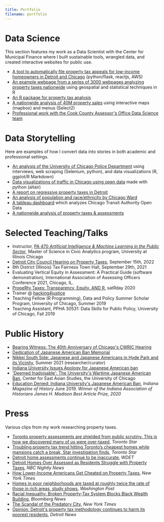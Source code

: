 ```yaml
---
title: Portfolio
filename: portfolio
---
```

<head>
    <!-- Global site tag (gtag.js) - Google Analytics -->
    <script async src="https://www.googletagmanager.com/gtag/js?id=UA-178459008-1"></script>
    <script>
    window.dataLayer = window.dataLayer || [];
    function gtag(){dataLayer.push(arguments);}
    gtag('js', new Date());
    gtag('config', 'UA-178459008-1');
    </script>
</head>

# Data Science

This section features my work as a Data Scientist with the Center for Municipal Finance where I built sustainable tools, wrangled data, and created interactive websites for public use.

- [A tool to automatically file property tax appeals for low-income homeowners in Detroit and Chicago](https://github.com/erhla/ptap) (python/flask, reactjs, AWS)
- [An example webpage from a series of 3000 webpages analyzing property taxes nationwide](https://s3.us-east-2.amazonaws.com/propertytaxdata.uchicago.edu/nationwide_reports/web/Hennepin%20County_Minnesota.html) using geospatial and statistical techniques in R
- [An R package for property tax analysis](/cmfproperty)
- [A nationwide analysis of 40M property sales](example_nationwide.html) using interactive maps (mapbox) and menus (Select2) 
- [Professional work with the Cook County Assessor's Office Data Science team](https://gitlab.com/users/erhlango/activity)

# Data Storytelling

Here are examples of how I convert data into stories in both academic and professional settings.

- [An analysis of the University of Chicago Police Department](/UCPD) using interviews, web scraping (Selenium, python), and data visualizations (R, ggplot/R Markdown)
- [Data visualizations of traffic in Chicago using open data](/Chicago-Congestion) made with python (altair)
- [A report on regressive property taxes in Detroit](https://harris.uchicago.edu/files/evalrespropertytaxasdetroit20162018.pdf)
- [An analysis of population and race/ethnicity by Chicago Ward](https://erhla.github.io/chicago-population-ward/Estimates.html)
- [A tableau dashboard](https://public.tableau.com/profile/eric.langowski#!/vizhome/dashboard_15800765006860/Dashboard1) which analyzes Chicago Transit Authority Open Data
- [A nationwide analysis of property taxes & assessments](https://propertytaxproject.uchicago.edu/)

# Selected Teaching/Talks

- Instructor, [PA 470 *Artificial Intelligence & Machine Learning in the Public Sector*](https://pa470spring2023.netlify.app/), Master of Science in Civic Analytics program, University at Illinois Chicago
- [Detroit City Council Hearing on Property Taxes](http://reflect-detroit-vod.cablecast.tv/CablecastPublicSite/show/11825?channel=1), September 15th, 2022
- 8th District (Illinois) Tax Fairness Town Hall, September 29th, 2021
- Evaluating Vertical Equity in Assessment: A Practical Guide (software demonstration), International Association of Assessing Officers Conference 2021, Chicago, IL.
- [PropeRty Taxes:
 Transparency, Equity, AND R](https://chicago2020.satrdays.org/), satRday 2020
- Trainer @ [hacking4justice](https://hacking4justice.org/team)
- Teaching Fellow (R Programming), Data and Policy Summer Scholar Program, University of Chicago, Summer 2019
- Teaching Assistant, PPHA 30531: Data Skills for Public Policy, University of Chicago, Fall 2019

# Public History

- [Bearing Witness: The 40th Anniversary of Chicago's CWRIC Hearing](https://www.youtube.com/watch?v=ysZwkP2WyyA)
- [Dedication of Japanese American Ban Memorial](https://broadcast.iu.edu/events/dedication-japanese-american-ban-memorial.html)
- [Nikkei South Side: Japanese and Japanese Americans in Hyde Park and its Vicinity](https://www.lib.uchicago.edu/scrc/exhibits/upcoming-exhibits/), Summer 2021 (researcher/curator)
- [Indiana University Issues Apology for Japanese American ban](https://president.iu.edu/speeches/statements/2020/07-22-response-to-wwii-japanese-american-student-ban.html)
- ['Deemed Inadvisable': The University's Wartime Japanese American Ban](https://www.youtube.com/watch?v=12VL8BytcUM), Center for East Asian Studies, the University of Chicago
- [Education Denied: Indiana University's Japanese American Ban](https://www.jstor.org/stable/10.2979/indimagahist.115.2.01), *Indiana Magazine of History* June 2019. *Winner of the Indiana Association of Historians James H. Madison Best Article Prize, 2020* 

# Press

Various clips from my work researching property taxes.


- [Toronto property assessments are shielded from public scrutiny. This is how we discovered many of us were over-taxed](https://www.thestar.com/news/investigations/2023/07/08/toronto-property-assessments-are-shielded-from-public-scrutiny-this-is-how-we-discovered-many-of-us-were-over-taxed.html), *Toronto Star*
- [Troubling property tax trend hitting Toronto’s cheapest homes while mansions catch a break, Star investigation finds](https://www.thestar.com/news/investigations/2023/07/08/is-your-property-tax-fair-how-a-discriminatory-trend-is-hitting-some-of-torontos-cheapest-homes-while-many-mansions-catch-a-break.html), *Toronto Star*
- [Detroit home assessments continue to be inaccurate](https://wdet.org/2022/09/16/detroit-home-assessments-continue-to-be-inaccurate/), *WDET*
- [Detroit Homes Over Assessed as Residents Struggle with Property Taxes](https://www.nbcnews.com/nightly-news/video/detroit-homes-over-assessed-as-residents-struggle-with-property-taxes-advocates-say-116505157746), *NBC Nightly News*
- [How Lower-Income Americans Get Cheated on Property Taxes](https://www.nytimes.com/2021/04/03/opinion/sunday/property-taxes-housing-assessment-inequality.html), *New York Times*
- [Homes in poor neighborhoods are taxed at roughly twice the rate of those in rich areas, study shows](https://www.washingtonpost.com/business/2021/03/12/property-tax-regressive/), *Washington Post*
- [Racial Inequality: Broken Property-Tax System Blocks Black Wealth Building](https://www.bloomberg.com/news/features/2021-03-09/racial-inequality-broken-property-tax-system-blocks-black-wealth-building), *Bloomberg News*
- [The Scandal of the Predatory City](https://www.nytimes.com/2020/06/11/opinion/coronavirus-cities-property-taxes.html), *New York Times*
- [Opinion: Detroit's property tax methodology continues to harm its poorest residents](https://www.detroitnews.com/story/opinion/2020/03/11/opinion-detroits-property-tax-methodology-continues-harm-its-poorest-residents/4976195002/), *Detroit News*
